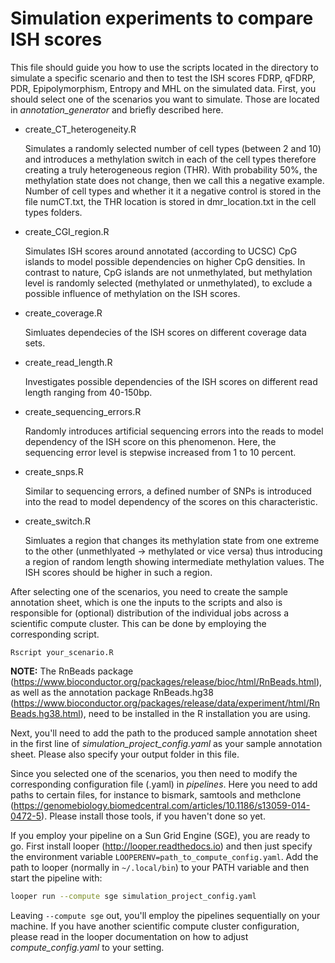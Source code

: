 # Simulation experiments to compare ISH scores

This file should guide you how to use the scripts located in the directory to simulate a specific scenario and then to test the ISH scores FDRP, qFDRP, PDR, Epipolymorphism, Entropy and MHL on the simulated data. First, you should select one of the scenarios you want to simulate. Those are located in *annotation_generator* and briefly described here. 

* create_CT_heterogeneity.R

	Simulates a randomly selected number of cell types (between 2 and 10) and introduces a methylation switch in each of the cell types therefore creating a truly heterogeneous region (THR). With probability 50%, the methylation state does not change, then we call this a negative example. Number of cell types and whether it it a negative control is stored in the file numCT.txt, the THR location is stored in dmr_location.txt in the cell types folders.

* create_CGI_region.R

	Simulates ISH scores around annotated (according to UCSC) CpG islands to model possible dependencies on higher CpG densities. In contrast to nature, CpG islands are not unmethylated, but methylation level is randomly selected (methylated or unmethylated), to exclude a possible influence of methylation on the ISH scores.

* create_coverage.R

	Simluates dependecies of the ISH scores on different coverage data sets.

* create_read_length.R

	Investigates possible dependencies of the ISH scores on different read length ranging from 40-150bp.

* create_sequencing_errors.R

	Randomly introduces artificial sequencing errors into the reads to model dependency of the ISH score on this phenomenon. Here, the sequencing error level is stepwise increased from 1 to 10 percent.

* create_snps.R

	Similar to sequencing errors, a defined number of SNPs is introduced into the read to model dependency of the scores on this characteristic.

* create_switch.R

	Simluates a region that changes its methylation state from one extreme to the other (unmethlyated -> methylated or vice versa) thus introducing a region of random length showing intermediate methylation values. The ISH scores should be higher in such a region.

After selecting one of the scenarios, you need to create the sample annotation sheet, which is one the inputs to the scripts and also is responsible for (optional) distribution of the individual jobs across a scientific compute cluster. This can be done by employing the corresponding script.

```
Rscript your_scenario.R
```

**NOTE:** The RnBeads package (https://www.bioconductor.org/packages/release/bioc/html/RnBeads.html), as well as the annotation package RnBeads.hg38 (https://www.bioconductor.org/packages/release/data/experiment/html/RnBeads.hg38.html), need to be installed in the R installation you are using.

Next, you'll need to add the path to the produced sample annotation sheet in the first line of *simulation_project_config.yaml* as your sample annotation sheet. Please also specify your output folder in this file.

Since you selected one of the scenarios, you then need to modify the corresponding configuration file (.yaml) in *pipelines*. Here you need to add paths to certain files, for instance to bismark, samtools and methclone (https://genomebiology.biomedcentral.com/articles/10.1186/s13059-014-0472-5). Please install those tools, if you haven't done so yet. 

If you employ your pipeline on a Sun Grid Engine (SGE), you are ready to go. First install looper (http://looper.readthedocs.io) and then just specify the environment variable `LOOPERENV=path_to_compute_config.yaml`. Add the path to looper (normally in `~/.local/bin`) to your PATH variable and then start the pipeline with:

```bash
looper run --compute sge simulation_project_config.yaml
```

Leaving `--compute sge` out, you'll employ the pipelines sequentially on your machine. If you have another scientific compute cluster configuration, please read in the looper documentation on how to adjust *compute_config.yaml* to your setting.
